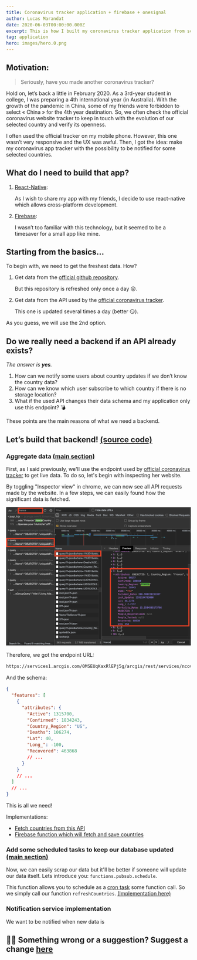```yaml
---
title: Coronavirus tracker application + firebase + onesignal
author: Lucas Marandat
date: 2020-06-03T00:00:00.000Z
excerpt: This is how I built my coronavirus tracker application from scratch with firebase and onesignal.
tag: application
hero: images/hero.0.png
---
```


## Motivation:

> Seriously, have you made another coronavirus tracker?

Hold on, let’s back a little in February 2020. As a 3rd-year student in college, I was preparing a 4th international year (in Australia). With the growth of the pandemic in China, some of my friends were forbidden to select « China » for the 4th year destination. So, we often check the official coronavirus website tracker to keep in touch with the evolution of our selected country and verify its openness.

I often used the official tracker on my mobile phone. However, this one wasn’t very responsive and the UX was awful. Then, I got the idea: make my coronavirus app tracker with the possibility to be notified for some selected countries.

## What do I need to build that app?

1. [React-Native](https://reactnative.dev/):

   As I wish to share my app with my friends, I decide to use react-native which allows cross-platform development.

2. [Firebase](https://firebase.google.com/):

   I wasn’t too familiar with this technology, but it seemed to be a timesaver for a small app like mine.

## Starting from the basics...

To begin with, we need to get the freshest data. How?

1. Get data from the [official github repository](https://github.com/CSSEGISandData/COVID-19).

   But this repository is refreshed only once a day 😢.

2. Get data from the API used by the [official coronavirus tracker](https://www.arcgis.com/apps/opsdashboard/index.html#/bda7594740fd40299423467b48e9ecf6).

   This one is updated several times a day (better 😏).

As you guess, we will use the 2nd option.

## Do we **really** need a backend if an API already exists?

_The answer is **yes**._

1. How can we notify some users about country updates if we don’t know the country data?
2. How can we know which user subscribe to which country if there is no storage location?
3. What if the used API changes their data schema and my application only use this endpoint? 💣

These points are the main reasons of what we need a backend.

## Let’s build that backend! [(source code)](https://github.com/lucasmrdt/coronavirus-tracker-backend)

### Aggregate data [(main section)](https://github.com/lucasmrdt/coronavirus-tracker-backend/blob/6c147b028ce6730abf25433499c0a03d6ec71a54/functions/src/Country/country.api.ts#L40)

First, as I said previously, we'll use the endpoint used by [official coronavirus tracker](https://www.arcgis.com/apps/opsdashboard/index.html#/bda7594740fd40299423467b48e9ecf6) to get live data. To do so, let's begin with inspecting her website.

By toggling "Inspector view" in chrome, we can now see all API requests made by the website. In a few steps, we can easily found how the significant data is fetched.

![chrome devtool screenshot](images/chrome-screenshot.png)

Therefore, we got the endpoint URL:

```bash
https://services1.arcgis.com/0MSEUqKaxRlEPj5g/arcgis/rest/services/ncov_cases/FeatureServer/1/query?f=json&where=Confirmed%20%3E%200&returnGeometry=false&spatialRel=esriSpatialRelIntersects&outFields=*&orderByFields=Confirmed%20desc%2CCountry_Region%20asc%2CProvince_State%20asc&resultOffset=0&resultRecordCount=250&cacheHint=true
```

And the schema:

```json
{
  "features": [
    {
      "attributes": {
        "Active": 1315700,
        "Confirmed": 1834243,
        "Country_Region": "US",
        "Deaths": 106274,
        "Lat": 40,
        "Long_": -100,
        "Recovered": 463868
        // ...
      }
    }
    // ...
  ]
  // ...
}
```

This is all we need!

Implementations:

- [Fetch countries from this API](https://github.com/lucasmrdt/coronavirus-tracker-backend/blob/6c147b028ce6730abf25433499c0a03d6ec71a54/functions/src/Country/country.api.ts#L40)
- [Firebase function which will fetch and save countries](https://github.com/lucasmrdt/coronavirus-tracker-backend/blob/master/functions/src/Country/country.functions.ts#L39https://github.com/lucasmrdt/coronavirus-tracker-backend/blob/master/functions/src/Country/country.functions.ts#L39)

### Add some scheduled tasks to keep our database updated [(main section)](https://github.com/lucasmrdt/coronavirus-tracker-backend/blob/master/functions/src/Country/country.functions.ts#L86)

Now, we can easily scrap our data but it'll be better if someone will update our data itself. Lets introduce you: `functions.pubsub.schedule`.

This function allows you to schedule as a [cron task](https://en.wikipedia.org/wiki/Cron) some function call. So we simply call our function `refreshCountries`. [(Implementation here)](https://github.com/lucasmrdt/coronavirus-tracker-backend/blob/master/functions/src/Country/country.functions.ts#L86)

### Notification service implementation

We want to be notified when new data is

## ✍🏻 Something wrong or a suggestion? Suggest a change [here](https://github.com/lucasmrdt/personal-blog/blob/master/content/posts/2020-06-03-coronavirus/index.md)

